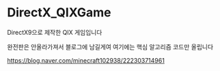 # DirectX_QIXGame
DirectX9으로 제작한 QIX 게임입니다

완전판은 안올라가져서 블로그에 남길게여 여기에는 핵심 알고리즘 코드만 올립니다

https://blog.naver.com/minecraft102938/222303714961

